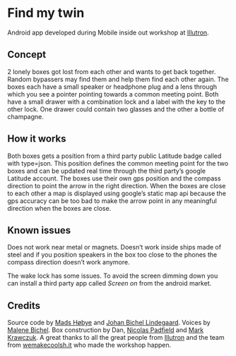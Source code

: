 #  Find my twin
Android app developed during Mobile inside out workshop at [Illutron](http://illutron.dk).  

## Concept
2 lonely boxes got lost from each other and wants to get back together. Random bypassers may find them and help them find each other again. The boxes each have a small speaker or headphone plug and a lens through which you see a pointer pointing towards a common meeting point. Both have a small drawer with a combination lock and a label with the key to the other lock. One drawer could contain two glasses and the other a bottle of champagne.  

## How it works
Both boxes gets a position from a third party public Latitude badge called with type=json. This position defines the common meeting point for the two boxes and can be updated real time through the third party’s google Latitude account. The boxes use their own gps position and the compass direction to point the arrow in the right direction. When the boxes are close to each other a map is displayed using google’s static map api because the gps accuracy can be too bad to make the arrow point in any meaningful direction when the boxes are close.  

## Known issues
Does not work near metal or magnets. Doesn’t work inside ships made of steel and if you position speakers in the box too close to the phones the compass direction doesn’t work anymore.  

The wake lock has some issues. To avoid the screen dimming down you can install a third party app called *Screen on* from the android market.  

## Credits
Source code by [Mads Høbye](http://medea.mah.se/author/mads-hobyemah-se/) and [Johan Bichel Lindegaard](http://johan.cc). Voices by [Malene Bichel](http://malenebichel.dk/). Box construction by Dan, [Nicolas Padfield](http://padfield.org/nicolas/) and [Mark Krawczuk](http://www.krawczukindustries.com/). A great thanks to all the great people from [Illutron](http://illutron.dk) and the team from [wemakecoolsh.it](http://wemakecoolsh.it) who made the workshop happen.
